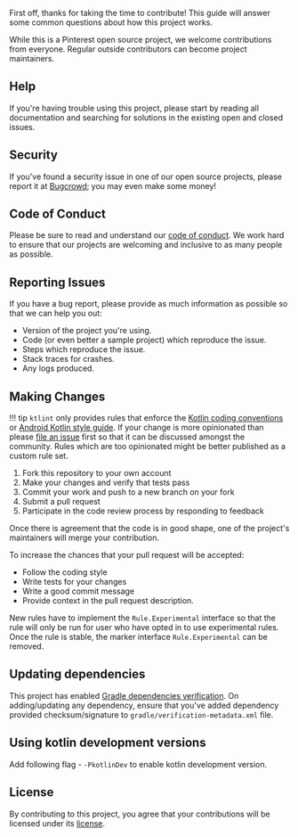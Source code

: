 First off, thanks for taking the time to contribute! This guide will answer some common questions about how this project works.

While this is a Pinterest open source project, we welcome contributions from everyone. Regular outside contributors can become project maintainers.

## Help

If you're having trouble using this project, please start by reading all documentation and searching for solutions in the existing open and closed issues.

## Security

If you've found a security issue in one of our open source projects, please report it at [Bugcrowd](https://bugcrowd.com/pinterest); you may even make some money!

## Code of Conduct

Please be sure to read and understand our [code of conduct](../code-of-conduct/). We work hard to ensure that our projects are welcoming and inclusive to as many people as possible.

## Reporting Issues

If you have a bug report, please provide as much information as possible so that we can help you out:

- Version of the project you're using.
- Code (or even better a sample project) which reproduce the issue.
- Steps which reproduce the issue.
- Stack traces for crashes.
- Any logs produced.

## Making Changes

!!! tip
    `ktlint` only provides rules that enforce the [Kotlin coding conventions](https://kotlinlang.org/docs/coding-conventions.html) or [Android Kotlin style guide](https://developer.android.com/kotlin/style-guide). If your change is more opinionated than please [file an issue](https://github.com/pinterest/ktlint/issues/new) first so that it can be discussed amongst the community. Rules which are too opinionated might be better published as a custom rule set. 

1. Fork this repository to your own account
2. Make your changes and verify that tests pass
3. Commit your work and push to a new branch on your fork
4. Submit a pull request
5. Participate in the code review process by responding to feedback

Once there is agreement that the code is in good shape, one of the project's maintainers will merge your contribution.

To increase the chances that your pull request will be accepted:

- Follow the coding style
- Write tests for your changes
- Write a good commit message
- Provide context in the pull request description.

New rules have to implement the `Rule.Experimental` interface so that the rule will only be run for user who have opted in to use experimental rules. Once the rule is stable, the marker interface `Rule.Experimental` can be removed.

## Updating dependencies

This project has enabled [Gradle dependencies verification](https://docs.gradle.org/6.2/userguide/dependency_verification.html). On adding/updating any dependency, ensure that you've added dependency provided checksum/signature to `gradle/verification-metadata.xml` file.

## Using kotlin development versions

Add following flag - `-PkotlinDev` to enable kotlin development version.

## License

By contributing to this project, you agree that your contributions will be licensed under its [license](/#legal).

